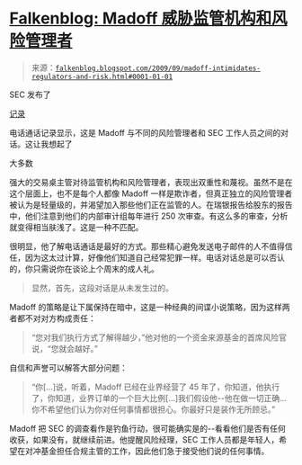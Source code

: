 <!--yml

类别：未分类

date: 2024-05-12 21:49:24

-->

# [Falkenblog: Madoff 威胁监管机构和风险管理者](http://falkenblog.blogspot.com/2009/09/madoff-intimidates-regulators-and-risk.html#0001-01-01)

> 来源：[`falkenblog.blogspot.com/2009/09/madoff-intimidates-regulators-and-risk.html#0001-01-01`](http://falkenblog.blogspot.com/2009/09/madoff-intimidates-regulators-and-risk.html#0001-01-01)

SEC 发布了

[记录](http://www.sec.state.ma.us/sct/sctfairfield/Fairfield_Exhibit_1.pdf)

电话通话记录显示，这是 Madoff 与不同的风险管理者和 SEC 工作人员之间的对话。这让我想起了

大多数

强大的交易桌主管对待监管机构和风险管理者，表现出双重性和蔑视。虽然不是在这个层面上，也不是每个人都像 Madoff 一样是欺诈者，但真正独立的风险管理者被认为是轻量级的，并渴望加入那些他们正在监管的人。在瑞银报告给股东的报告中，他们注意到他们的内部审计组每年进行 250 次审查。有这么多的审查，分析就变得相当肤浅了。这是一种不匹配。

很明显，他了解电话通话是最好的方式。那些精心避免发送电子邮件的人不值得信任，因为这太过计算，好像他们知道自己经常犯罪一样。电话对话总是可以否认的，你只需说你在谈论上个周末的成人礼。

> 显然，首先，这段对话是从未发生过的。

Madoff 的策略是让下属保持在暗中，这是一种经典的间谍小说策略，因为这样两者都不对对方构成责任：

> “您对我们执行方式了解得越少，”他对他的一个资金来源基金的首席风险官说，“您就会越好。”

自信和声誉可以解答大部分问题：

> “你[...]说，听着，Madoff 已经在业界经营了 45 年了，你知道，他执行了，你知道，业界订单的一个巨大比例[...]我们假设他--他在做一切正确...你不希望他们认为你对任何事情都很担心。你最好只是装作无所顾忌。”

Madoff 把 SEC 的调查看作是钓鱼行动，很可能确实是的--看看他们是否有任何收获，如果没有，就继续前进。他提醒风险经理，SEC 工作人员都是年轻人，希望在对冲基金担任合规主管的工作，因此他们急于接受他们说的任何事情。
